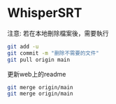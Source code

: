 ﻿# WhisperSRT
注意: 若在本地刪除檔案後，需要執行
```sh
git add -u
git commit -m "删除不需要的文件"
git pull origin main
```
更新web上的readme

```sh
git merge origin/main
git merge origin/main
```

